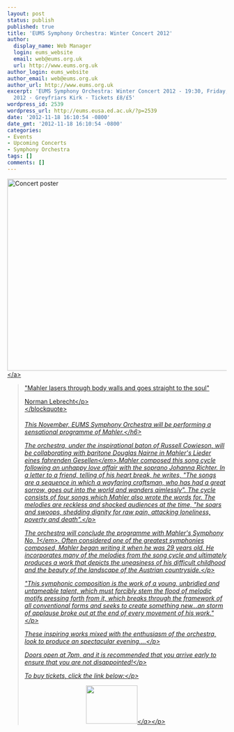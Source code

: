 ```yaml
---
layout: post
status: publish
published: true
title: 'EUMS Symphony Orchestra: Winter Concert 2012'
author:
  display_name: Web Manager
  login: eums_website
  email: web@eums.org.uk
  url: http://www.eums.org.uk
author_login: eums_website
author_email: web@eums.org.uk
author_url: http://www.eums.org.uk
excerpt: 'EUMS Symphony Orchestra: Winter Concert 2012 - 19:30, Friday, 23 November
  2012 - Greyfriars Kirk - Tickets £8/£5'
wordpress_id: 2539
wordpress_url: http://eums.eusa.ed.ac.uk/?p=2539
date: '2012-11-18 16:10:54 -0800'
date_gmt: '2012-11-18 16:10:54 -0800'
categories:
- Events
- Upcoming Concerts
- Symphony Orchestra
tags: []
comments: []
---
```

<p><a title="buy tickets online" href="http:&#47;&#47;www.ticketsource.co.uk&#47;event&#47;28649"> <img src="http:&#47;&#47;eums.eusa.ed.ac.uk&#47;wp-content&#47;uploads&#47;images&#47;w620&#47;posters&#47;20121123_symph.jpg" alt="Concert poster" width="620" height="441" &#47;><&#47;a></p>
<blockquote><p>"Mahler lasers through body walls and goes straight to the soul"</p>
<p class="qsource">Norman Lebrecht<&#47;p><br />
<&#47;blockquote></p>
<h6>This November, EUMS Symphony Orchestra will be performing a sensational programme of Mahler.<&#47;h6></p>
<p>The orchestra, under the inspirational baton of Russell Cowieson, will be collaborating with baritone Douglas Nairne in Mahler's <em>Lieder eines fahrenden Gesellen<&#47;em>.Mahler composed this song cycle following an unhappy love affair with the soprano Johanna Richter. In a letter to a friend, telling of his heart break, he writes, "The songs are a sequence in which a wayfaring craftsman, who has had a great sorrow, goes out into the world and wanders aimlessly". The cycle consists of four songs which Mahler also wrote the words for. The melodies are reckless and shocked audiences at the time, "he soars and swoops, shedding dignity for raw pain, attacking loneliness, poverty and death".<&#47;p></p>
<p>The orchestra will conclude the programme with Mahler's <em>Symphony No. 1<&#47;em>. Often considered one of the greatest symphonies composed, Mahler began writing it when he was 29 years old. He incorporates many of the melodies from the song cycle and ultimately produces a work that depicts the uneasiness of his difficult childhood and the beauty of the landscape of the Austrian countryside.<&#47;p></p>
<p>"This symphonic composition is the work of a young, unbridled and untameable talent, which must forcibly stem the flood of melodic motifs pressing forth from it, which breaks through the framework of all conventional forms and seeks to create something new&hellip;an storm of applause broke out at the end of every movement of his work."<&#47;p></p>
<p>These inspiring works mixed with the enthusiasm of the orchestra, look to produce an spectacular evening....<&#47;p></p>
<p>Doors open at 7pm, and it is recommended that you arrive early to ensure that you are not disappointed!<&#47;p></p>
<p>To buy tickets, click the link below:<&#47;p></p>
<p align="middle"><a title="buy tickets online" href="http:&#47;&#47;www.ticketsource.co.uk&#47;event&#47;28649"> <img src="http:&#47;&#47;www.ticketsource.co.uk&#47;images&#47;buyTickets&#47;buyTickets-medium.png" alt="" width="118" height="88" border="0" &#47;><&#47;a><&#47;p><br />
 </p>
<p> </p>

